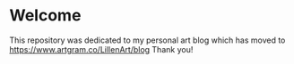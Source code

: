 # Welcome
This repository was dedicated to my personal art blog which has moved to https://www.artgram.co/LillenArt/blog Thank you!
